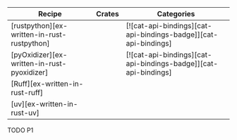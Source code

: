 | Recipe | Crates | Categories |
|--------|--------|------------|
| [rustpython][ex-written-in-rust-rustpython] |  | [![cat-api-bindings][cat-api-bindings-badge]][cat-api-bindings]  |
| [pyOxidizer][ex-written-in-rust-pyoxidizer] |  | [![cat-api-bindings][cat-api-bindings-badge]][cat-api-bindings]  |
| [Ruff][ex-written-in-rust-ruff] |  |  |
| [uv][ex-written-in-rust-uv] |  |  |

<div class="hidden">
TODO P1
</div>
